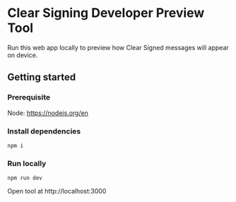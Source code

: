 # Clear Signing Developer Preview Tool

Run this web app locally to preview how Clear Signed messages will appear on device.

## Getting started

### Prerequisite

Node: https://nodejs.org/en

### Install dependencies

```
npm i
```

### Run locally

```
npm run dev
```

Open tool at http://localhost:3000
